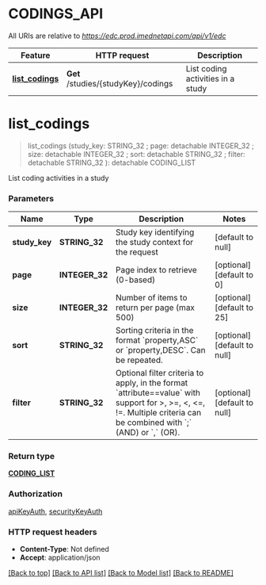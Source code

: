 # CODINGS_API

All URIs are relative to *https://edc.prod.imednetapi.com/api/v1/edc*

Feature | HTTP request | Description
------------- | ------------- | -------------
[**list_codings**](CODINGS_API.md#list_codings) | **Get** /studies/{studyKey}/codings | List coding activities in a study


# **list_codings**
> list_codings (study_key: STRING_32 ; page:  detachable INTEGER_32 ; size:  detachable INTEGER_32 ; sort:  detachable STRING_32 ; filter:  detachable STRING_32 ): detachable CODING_LIST


List coding activities in a study


### Parameters

Name | Type | Description  | Notes
------------- | ------------- | ------------- | -------------
 **study_key** | **STRING_32**| Study key identifying the study context for the request | [default to null]
 **page** | **INTEGER_32**| Page index to retrieve (0-based) | [optional] [default to 0]
 **size** | **INTEGER_32**| Number of items to return per page (max 500) | [optional] [default to 25]
 **sort** | **STRING_32**| Sorting criteria in the format &#x60;property,ASC&#x60; or &#x60;property,DESC&#x60;. Can be repeated. | [optional] [default to null]
 **filter** | **STRING_32**| Optional filter criteria to apply, in the format &#x60;attribute&#x3D;&#x3D;value&#x60; with support for &gt;, &gt;&#x3D;, &lt;, &lt;&#x3D;, !&#x3D;. Multiple criteria can be combined with &#x60;;&#x60; (AND) or &#x60;,&#x60; (OR). | [optional] [default to null]

### Return type

[**CODING_LIST**](CodingList.md)

### Authorization

[apiKeyAuth](../README.md#apiKeyAuth), [securityKeyAuth](../README.md#securityKeyAuth)

### HTTP request headers

 - **Content-Type**: Not defined
 - **Accept**: application/json

[[Back to top]](#) [[Back to API list]](../README.md#documentation-for-api-endpoints) [[Back to Model list]](../README.md#documentation-for-models) [[Back to README]](../README.md)

